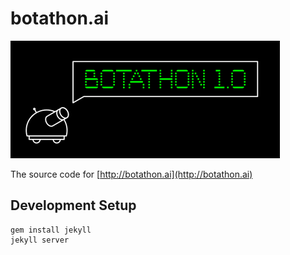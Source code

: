# botathon.ai

![](images/logo.png)

The source code for [http://botathon.ai](http://botathon.ai)

## Development Setup

```
gem install jekyll
jekyll server
```
